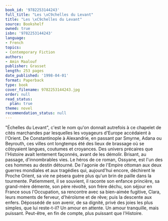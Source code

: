 ```yaml
---
book_id: '9782253144243'
full_title: "Les \xC9chelles du Levant"
title: "Les \xC9chelles du Levant"
source: Bookshelf
owned: true
isbn: '9782253144243'
language:
- French
topics:
- Contemporary Fiction
authors:
- Amin Maalouf
publisher: Grasset
length: 253 pages
date_published: '1998-04-01'
format: Paperback
type: book
cover_filename: 9782253144243.jpg
order: null
read_status:
  plan: true
theme: novel
recommendation_status: null
---
```

"Échelles du Levant", c'est le nom qu'on donnait autrefois à ce chapelet de cités marchandes par lesquelles les voyageurs d'Europe accédaient à l'Orient. De Constantinople à Alexandrie, en passant par Smyrne, Adana ou Beyrouth, ces villes ont longtemps été des lieux de brassage où se côtoyaient langues, coutumes et croyances. Des univers précaires que l'Histoire avait lentement façonnés, avant de les démolir. Brisant, au passage, d'innombrables vies. Le héros de ce roman, Ossyane, est l'un des ces hommes au destin détourné. De l'agonie de l'Empire ottoman aux deux guerres mondiales et aux tragédies qui, aujourd'hui encore, déchirent le Proche Orient, sa vie ne pèsera guère plus qu'un brin de paille dans la tourmente. Patiemment, il se souvient, il raconte son enfance princière, sa grand-mère démente, son père révolté, son frère déchu, son séjour en France sous l'Occupation, sa rencontre avec sa bien-aimée fugitive, Clara, leurs moments de ferveur, d'héroïsme et de rêve; puis la descente aux enfers. Dépossédé de son avenir, de sa dignité, privé des joies les plus simples, que lui reste-t-il? Un amour en attente. Un amour tranquille, mais puissant. Peut-être, en fin de compte, plus puissant que l'Histoire.
